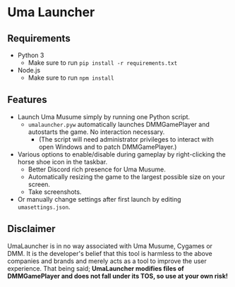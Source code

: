 # Uma Launcher

## Requirements
- Python 3
  - Make sure to run `pip install -r requirements.txt`
- Node.js
  - Make sure to run `npm install`

## Features
- Launch Uma Musume simply by running one Python script.
  - `umalauncher.pyw` automatically launches DMMGamePlayer and autostarts the game. No interaction necessary.
    - (The script will need administrator privileges to interact with open Windows and to patch DMMGamePlayer.)
- Various options to enable/disable during gameplay by right-clicking the horse shoe icon in the taskbar.
  - Better Discord rich presence for Uma Musume.
  - Automatically resizing the game to the largest possible size on your screen.
  - Take screenshots.
- Or manually change settings after first launch by editing `umasettings.json`.

## Disclaimer
UmaLauncher is in no way associated with Uma Musume, Cygames or DMM.
It is the developer's belief that this tool is harmless to the above companies and brands and merely acts as a tool to improve the user experience.
That being said; **UmaLauncher modifies files of DMMGamePlayer and does not fall under its TOS, so use at your own risk!**
